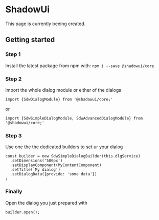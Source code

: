 # ShadowUi

This page is currently beeing created.

## Getting started
### Step 1
Install the latest package from npm with: ``npm i --save @shadowui/core``

### Step 2
Import the whole dialog module or either of the dialogs
```
import {SdwDialogModule} from '@shadowui/core;'
```
or
```
import {SdwSimpleDialogModule, SdwAdvancedDialogModule} from '@shadowui/core;'
```

### Step 3
Use one the the dedicated builders to set ur your dialog
```
const builder = new SdwSimpleDialogBuilder(this.dlgService)
  .setDimensions('500px')
  .setDisplayComponent(MyContentComponent)
  .setTitle('My dialog')
  .setDialogData({provide: 'some data'})
;
```

### Finally
Open the dialog you just prepared with
```
builder.open();
```
